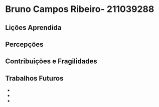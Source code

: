 # Bruno Campos Ribeiro- 211039288

## Lições Aprendida




## Percepções




## Contribuições e Fragilidades



##  Trabalhos Futuros

- 
- 
- 